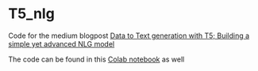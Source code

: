 # T5_nlg
Code for the medium blogpost [Data to Text generation with T5; Building a simple yet advanced NLG model](https://towardsdatascience.com/data-to-text-generation-with-t5-building-a-simple-yet-advanced-nlg-model-b5cce5a6df45)


The code can be found in this [Colab notebook](https://colab.research.google.com/drive/1bNocmqOWIXTCVTWrMxugUIvPTsfipDGS?usp=sharing) as well
